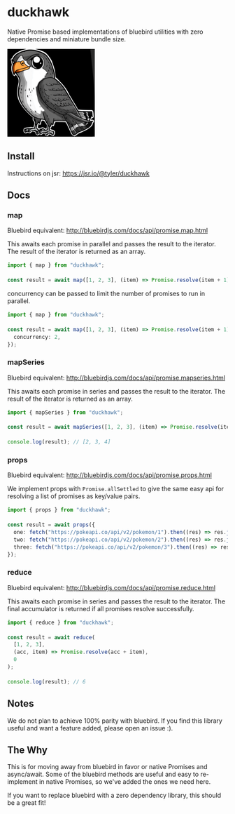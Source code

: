 # duckhawk

Native Promise based implementations of bluebird utilities with zero dependencies and miniature bundle size.

<img src="https://raw.githubusercontent.com/tylersayshi/duckhawk/main/img/falcon.png" alt="Duckie the hawk" width="200" height="200" />

## Install

Instructions on jsr: https://jsr.io/@tyler/duckhawk

## Docs

### map

Bluebird equivalent: http://bluebirdjs.com/docs/api/promise.map.html

This awaits each promise in parallel and passes the result to the iterator. The result of the iterator is
returned as an array.

```ts
import { map } from "duckhawk";

const result = await map([1, 2, 3], (item) => Promise.resolve(item + 1));
```

concurrency can be passed to limit the number of promises to run in parallel.

```ts
import { map } from "duckhawk";

const result = await map([1, 2, 3], (item) => Promise.resolve(item + 1), {
  concurrency: 2,
});
```

### mapSeries

Bluebird equivalent: http://bluebirdjs.com/docs/api/promise.mapseries.html

This awaits each promise in series and passes the result to the iterator. The result of the iterator is
returned as an array.

```ts
import { mapSeries } from "duckhawk";

const result = await mapSeries([1, 2, 3], (item) => Promise.resolve(item + 1));

console.log(result); // [2, 3, 4]
```

### props

Bluebird equivalent: http://bluebirdjs.com/docs/api/promise.props.html

We implement props with `Promise.allSettled` to give the same easy api for resolving a list of promises
as key/value pairs.

```ts
import { props } from "duckhawk";

const result = await props({
  one: fetch("https://pokeapi.co/api/v2/pokemon/1").then((res) => res.json()),
  two: fetch("https://pokeapi.co/api/v2/pokemon/2").then((res) => res.json()),
  three: fetch("https://pokeapi.co/api/v2/pokemon/3").then((res) => res.json()),
});
```

### reduce

Bluebird equivalent: http://bluebirdjs.com/docs/api/promise.reduce.html

This awaits each promise in series and passes the result to the iterator. The final accumulator is returned if all promises resolve successfully.

```ts
import { reduce } from "duckhawk";

const result = await reduce(
  [1, 2, 3],
  (acc, item) => Promise.resolve(acc + item),
  0
);

console.log(result); // 6
```

## Notes

We do not plan to achieve 100% parity with bluebird. If you find this library useful and want a feature added, please open an issue :).

## The Why

This is for moving away from bluebird in favor or native Promises and async/await. Some of the bluebird methods are useful and easy to re-implement in native Promises, so we've added the ones we need here.

If you want to replace bluebird with a zero dependency library, this should be a great fit!
